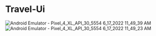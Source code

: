 # Travel-Ui

![Android Emulator - Pixel_4_XL_API_30_5554 6_17_2022 11_49_39 AM](https://user-images.githubusercontent.com/73842931/174274541-f63807d2-1c0b-4d9b-b3c7-2d325d0cf31a.png)  
![Android Emulator - Pixel_4_XL_API_30_5554 6_17_2022 11_49_23 AM](https://user-images.githubusercontent.com/73842931/174274549-6e10fa41-3393-4247-aecf-d025ec9f5e06.png)
